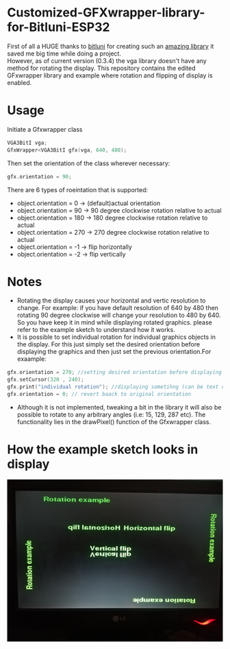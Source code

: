 # Customized-GFXwrapper-library-for-Bitluni-ESP32
First of all a HUGE thanks to [bitluni](https://github.com/bitluni) for creating such an [amazing library](https://github.com/bitluni/ESP32Lib) it saved me big time while doing a project.<br>
However, as of current version (0.3.4) the vga library doesn't have any method for rotating the display. This repository contains the edited GFxwrapper library and example where rotation and flipping of display is enabled.<br>
# Usage
Initiate a Gfxwrapper class  <br>
```C++
VGA3BitI vga;
GfxWrapper<VGA3BitI gfx(vga, 640, 480);
```
Then set the orientation of the class wherever necessary:<br>
```C++
gfx.orientation = 90;
```
There are 6 types of roeintation that is supported:<br>
* object.orientation = 0    -> (default)actual orientation 
* object.orientation = 90   -> 90 degree clockwise rotation relative to actual
* object.orientation = 180  -> 180 degree clockwise rotation relative to actual
* object.orientation = 270  -> 270 degree clockwise rotation relative to actual
* object.orientation = -1   -> flip horizontally
* object.orientation = -2   -> flip vertically
# Notes
* Rotating the display causes your horizontal and vertic resolution to change. For example: if you have default resolution of 640 by 480 then rotating 90 degree clockwise will change your resolution to 480 by 640. So you have keep it in mind while displaying rotated graphics. please refer to the example sketch to understand how it works. 
* It is possible to set individual rotation for individual graphics objects in the display. For this just simply set the desired orientation before displaying the graphics and then just set the previous orientation.For exaample:
```C++
gfx.orientation = 270; //setting desired orientation before displaying
gfx.setCursor(320 , 240);
gfx.print("individual rotation"); //displaying sometihng (can be text or graphics)
gfx.orientation = 0; // revert baack to original orientation
```
* Although it is not implemented, tweaking a bit in the library it will also be possible to rotate to any arbitrary angles (i.e: 15, 129, 287 etc). The functionality lies in the drawPixel() function of the Gfxwrapper class.
# How the example sketch looks in display
![alt text](https://github.com/AsifKhan991/Customized-GFXwrapper-library-for-Bitluni-ESP32/blob/main/IMG_20220807_180029.jpg)
